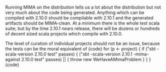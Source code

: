 Running MIMA on the distribution tells us a lot about the distribution but not very much about the code being generated. Anything which can be compiled with 2.10.0 should be compilable with 2.10.1 and the generated artifacts should be MIMA-clean. At a minimum there is the whole test scala suite; but by the time 2.10.1 nears release, there will be dozens or hundreds of decent sized scala projects which compile with 2.10.0.

The level of curation of individual projects should not be an issue, because the tests can be the moral equivalent of
{code}
for (p <- project) {
  if ("sbt -scala-version 2.10.0 test" passes) {
    ("sbt -scala-version 2.10.1 -mima-against 2.10.0 test" passes) || {
      throw new WeHaveAMimaProblem
    }
  }
}
{code}

